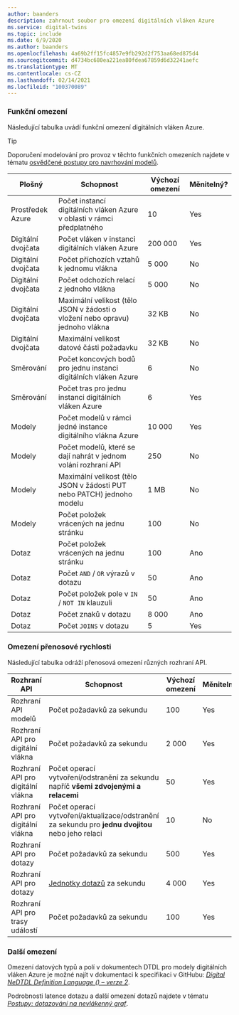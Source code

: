```yaml
---
author: baanders
description: zahrnout soubor pro omezení digitálních vláken Azure
ms.service: digital-twins
ms.topic: include
ms.date: 6/9/2020
ms.author: baanders
ms.openlocfilehash: 4a69b2ff15fc4857e9fb292d2f753aa68ed875d4
ms.sourcegitcommit: d4734bc680ea221ea80fdea67859d6d32241aefc
ms.translationtype: MT
ms.contentlocale: cs-CZ
ms.lasthandoff: 02/14/2021
ms.locfileid: "100370089"
---
```

### <a name="functional-limits"></a>Funkční omezení

Následující tabulka uvádí funkční omezení digitálních vláken Azure. 

> [!TIP]
> Doporučení modelování pro provoz v těchto funkčních omezeních najdete v tématu [osvědčené postupy pro navrhování modelů](../articles/digital-twins/concepts-models.md#best-practices-for-designing-models).

| Plošný | Schopnost | Výchozí omezení | Měnitelný? |
| --- | --- | --- | --- |
| Prostředek Azure | Počet instancí digitálních vláken Azure v oblasti v rámci předplatného | 10 | Yes |
| Digitální dvojčata | Počet vláken v instanci digitálních vláken Azure | 200 000 | Yes |
| Digitální dvojčata | Počet příchozích vztahů k jednomu vlákna | 5 000 | No |
| Digitální dvojčata | Počet odchozích relací z jednoho vlákna | 5 000 | No |
| Digitální dvojčata | Maximální velikost (tělo JSON v žádosti o vložení nebo opravu) jednoho vlákna | 32 KB | No |
| Digitální dvojčata | Maximální velikost datové části požadavku | 32 KB | No | 
| Směrování | Počet koncových bodů pro jednu instanci digitálních vláken Azure | 6 | No |
| Směrování | Počet tras pro jednu instanci digitálních vláken Azure | 6 | Yes |
| Modely | Počet modelů v rámci jedné instance digitálního vlákna Azure | 10 000 | Yes |
| Modely | Počet modelů, které se dají nahrát v jednom volání rozhraní API | 250 | No |
| Modely | Maximální velikost (tělo JSON v žádosti PUT nebo PATCH) jednoho modelu | 1 MB | No |
| Modely | Počet položek vrácených na jednu stránku | 100 | No |
| Dotaz | Počet položek vrácených na jednu stránku | 100 | Ano |
| Dotaz | Počet `AND`  /  `OR` výrazů v dotazu | 50 | Ano |
| Dotaz | Počet položek pole v `IN`  /  `NOT IN` klauzuli | 50 | Ano |
| Dotaz | Počet znaků v dotazu | 8 000 | Ano |
| Dotaz | Počet `JOINS` v dotazu | 5 | Yes |

### <a name="rate-limits"></a>Omezení přenosové rychlosti

Následující tabulka odráží přenosová omezení různých rozhraní API.

| Rozhraní API | Schopnost | Výchozí omezení | Měnitelný? |
| --- | --- | --- | --- |
| Rozhraní API modelů | Počet požadavků za sekundu | 100 | Yes |
| Rozhraní API pro digitální vlákna | Počet požadavků za sekundu | 2 000 | Yes |
| Rozhraní API pro digitální vlákna | Počet operací vytvoření/odstranění za sekundu napříč **všemi zdvojenými a relacemi** | 50 | Yes |
| Rozhraní API pro digitální vlákna | Počet operací vytvoření/aktualizace/odstranění za sekundu pro **jednu dvojitou** nebo jeho relaci | 10 | No |
| Rozhraní API pro dotazy | Počet požadavků za sekundu | 500 | Yes |
| Rozhraní API pro dotazy | [Jednotky dotazů](../articles/digital-twins/concepts-query-units.md) za sekundu | 4 000 | Yes |
| Rozhraní API pro trasy událostí | Počet požadavků za sekundu | 100 | Yes |

### <a name="other-limits"></a>Další omezení

Omezení datových typů a polí v dokumentech DTDL pro modely digitálních vláken Azure je možné najít v dokumentaci k specifikaci v GitHubu: [*Digital NeDTDL Definition Language () – verze 2*](https://github.com/Azure/opendigitaltwins-dtdl/blob/master/DTDL/v2/dtdlv2.md).
 
Podrobnosti latence dotazu a další omezení dotazů najdete v tématu [*Postupy: dotazování na nevlákenný graf*](../articles/digital-twins/how-to-query-graph.md).
